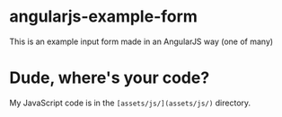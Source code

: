 # angularjs-example-form
This is an example input form made in an AngularJS way (one of many)

# Dude, where's your code?
My JavaScript code is in the `[assets/js/](assets/js/)` directory.

